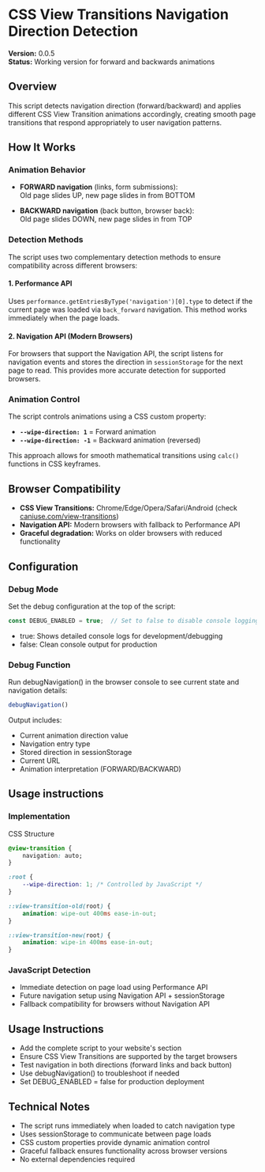 # CSS View Transitions Navigation Direction Detection

**Version:** 0.0.5  
**Status:** Working version for forward and backwards animations

## Overview

This script detects navigation direction (forward/backward) and applies different CSS View Transition animations accordingly, creating smooth page transitions that respond appropriately to user navigation patterns.

## How It Works

### Animation Behavior

- **FORWARD navigation** (links, form submissions):  
  Old page slides UP, new page slides in from BOTTOM

- **BACKWARD navigation** (back button, browser back):  
  Old page slides DOWN, new page slides in from TOP

### Detection Methods

The script uses two complementary detection methods to ensure compatibility across different browsers:

#### 1. Performance API
Uses `performance.getEntriesByType('navigation')[0].type` to detect if the current page was loaded via `back_forward` navigation. This method works immediately when the page loads.

#### 2. Navigation API (Modern Browsers)
For browsers that support the Navigation API, the script listens for navigation events and stores the direction in `sessionStorage` for the next page to read. This provides more accurate detection for supported browsers.

### Animation Control

The script controls animations using a CSS custom property:

- **`--wipe-direction: 1`** = Forward animation
- **`--wipe-direction: -1`** = Backward animation (reversed)

This approach allows for smooth mathematical transitions using `calc()` functions in CSS keyframes.

## Browser Compatibility

- **CSS View Transitions:** Chrome/Edge/Opera/Safari/Android (check [caniuse.com/view-transitions](https://caniuse.com/view-transitions))
- **Navigation API:** Modern browsers with fallback to Performance API
- **Graceful degradation:** Works on older browsers with reduced functionality

## Configuration

### Debug Mode

Set the debug configuration at the top of the script:

```javascript
const DEBUG_ENABLED = true;  // Set to false to disable console logging
```

- true: Shows detailed console logs for development/debugging
- false: Clean console output for production

### Debug Function
Run debugNavigation() in the browser console to see current state and navigation details:

```Javascript
debugNavigation()
```

Output includes:

- Current animation direction value
- Navigation entry type
- Stored direction in sessionStorage
- Current URL
- Animation interpretation (FORWARD/BACKWARD)

## Usage instructions

### Implementation

CSS Structure

```Css
@view-transition { 
    navigation: auto;
}

:root {
    --wipe-direction: 1; /* Controlled by JavaScript */
}

::view-transition-old(root) {
    animation: wipe-out 400ms ease-in-out;
}

::view-transition-new(root) {
    animation: wipe-in 400ms ease-in-out;
}
```

### JavaScript Detection

- Immediate detection on page load using Performance API
- Future navigation setup using Navigation API + sessionStorage
- Fallback compatibility for browsers without Navigation API


## Usage Instructions

- Add the complete script to your website's <head> section
- Ensure CSS View Transitions are supported by the target browsers
- Test navigation in both directions (forward links and back button)
- Use debugNavigation() to troubleshoot if needed
- Set DEBUG_ENABLED = false for production deployment


## Technical Notes

- The script runs immediately when loaded to catch navigation type
- Uses sessionStorage to communicate between page loads
- CSS custom properties provide dynamic animation control
- Graceful fallback ensures functionality across browser versions
- No external dependencies required